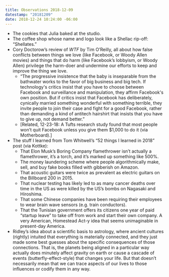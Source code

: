 ```yaml
---
title: Observations 2018-12-09
datestamp: "20181209"
date: 2018-12-24 10:24:00 -06:00
---
```


- The cookies that Julia baked at the studio.
- The coffee shop whose name and logo look like a Shellac rip-off: “Shellates.”
- Cory Doctorow’s review of *WTF* by Tim O’Reilly, all about how false conflicts between things we love (like Facebook, or Woody Allen movies) and things that do harm (like Facebook’s lobbyism, or Woody Allen) privilege the harm-doer and undermine our efforts to keep and improve the thing we love.
	- “The progressive insistence that the baby is inseparable from the bathwater works to the favor of big business and big tech. If technology's critics insist that you have to choose between Facebook and surveillance and manipulation, they affirm Facebook's own position. But if critics insist that Facebook has deliberately, cynically married something wonderful with something terrible, they invite people to join their case and fight for a good Facebook, rather than demanding a kind of antitech hairshirt that insists that you have to give up, not demand better.”
	- [Related, 12-23-18: A Tufts research study found that most people won’t quit Facebook unless you give them $1,000 to do it (via Motherboard).]
- The stuff I learned from Tom Whitwell’s “52 things I learned in 2018” post (via Kottke):
	- That Elon Musk’s Boring Company flamethrower isn’t actually a flamethrower, it’s a torch, and it’s marked up something like 500%.
	- The money laundering scheme where people algorithmically make, sell, and buy fake books filled with gibberish on Amazon.
	- That acoustic guitars were twice as prevalent as electric guitars on the Billboard 200 in 2015.
	- That nuclear testing has likely led to as many cancer deaths over time in the US as were killed by the US’s bombs on Nagasaki and Hiroshima.
	- That some Chinese companies have been requiring their employees to wear brain wave sensors (e.g. train conductors).
	- That the Tunisian government offers its citizens one year of paid “startup leave” to take off from work and start their own company. A very American, Homestead Act-y idea that seems unimaginable in present-day America.
- Ridley’s idea about a scientific basis to astrology, where ancient cultures (rightly) intuited that everything is materially connected, and they just made some best guesses about the specific consequences of those connections. That is, the planets being aligned in a particular way actually does minutely affect gravity on earth or cause a cascade of events (butterfly-effect-style) that changes your life. But that doesn’t necessarily mean that we can trace aspects of our lives to those influences or codify them in any way.

